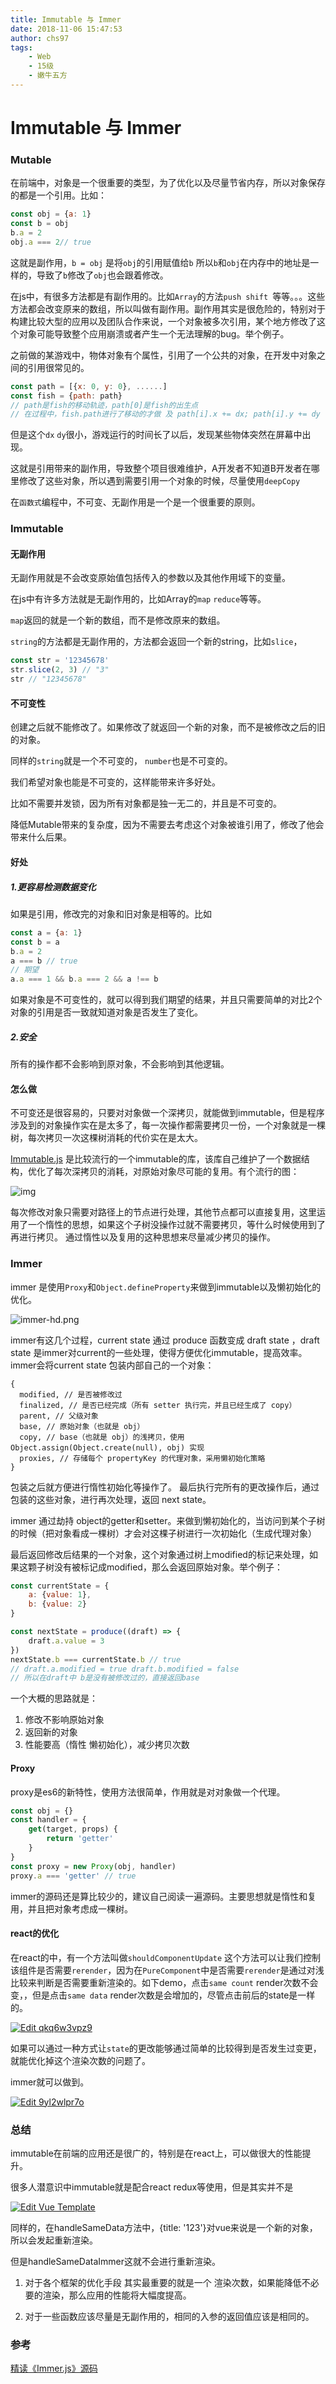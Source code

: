 ```yaml
---
title: Immutable 与 Immer
date: 2018-11-06 15:47:53
author: chs97
tags:
	- Web
	- 15级
	- 嫩牛五方
---
```

# Immutable 与 Immer

### Mutable

在前端中，对象是一个很重要的类型，为了优化以及尽量节省内存，所以对象保存的都是一个引用。比如：

```javascript
const obj = {a: 1}
const b = obj
b.a = 2
obj.a === 2// true
```

这就是副作用，`b = obj`  是将`obj`的引用赋值给`b` 所以`b`和`obj`在内存中的地址是一样的，导致了`b`修改了`obj`也会跟着修改。

在js中，有很多方法都是有副作用的。比如`Array`的方法`push shift `等等。。。这些方法都会改变原来的数组，所以叫做有副作用。副作用其实是很危险的，特别对于构建比较大型的应用以及团队合作来说，一个对象被多次引用，某个地方修改了这个对象可能导致整个应用崩溃或者产生一个无法理解的bug。举个例子。

之前做的某游戏中，物体对象有个属性，引用了一个公共的对象，在开发中对象之间的引用很常见的。

```javascript
const path = [{x: 0, y: 0}, ......]
const fish = {path: path}
// path是fish的移动轨迹，path[0]是fish的出生点
// 在过程中，fish.path进行了移动的才做 及 path[i].x += dx; path[i].y += dy
```

但是这个`dx` `dy`很小，游戏运行的时间长了以后，发现某些物体突然在屏幕中出现。

这就是引用带来的副作用，导致整个项目很难维护，A开发者不知道B开发者在哪里修改了这些对象，所以遇到需要引用一个对象的时候，尽量使用`deepCopy`

在`函数式`编程中，不可变、无副作用是一个是一个很重要的原则。

### Immutable

#### 无副作用

无副作用就是不会改变原始值包括传入的参数以及其他作用域下的变量。

在js中有许多方法就是无副作用的，比如Array的`map` `reduce`等等。

`map`返回的就是一个新的数组，而不是修改原来的数组。

`string`的方法都是无副作用的，方法都会返回一个新的string，比如`slice`，

```javascript
const str = '12345678'
str.slice(2, 3) // "3"
str // "12345678"
```

#### 不可变性

创建之后就不能修改了。如果修改了就返回一个新的对象，而不是被修改之后的旧的对象。

同样的`string`就是一个不可变的， `number`也是不可变的。

我们希望对象也能是不可变的，这样能带来许多好处。

比如不需要并发锁，因为所有对象都是独一无二的，并且是不可变的。

降低Mutable带来的复杂度，因为不需要去考虑这个对象被谁引用了，修改了他会带来什么后果。

#### 好处

##### 1.更容易检测数据变化

如果是引用，修改完的对象和旧对象是相等的。比如

```javascript
const a = {a: 1}
const b = a
b.a = 2
a === b // true
// 期望
a.a === 1 && b.a === 2 && a !== b
```

如果对象是不可变性的，就可以得到我们期望的结果，并且只需要简单的对比2个对象的引用是否一致就知道对象是否发生了变化。

##### 2.安全

所有的操作都不会影响到原对象，不会影响到其他逻辑。

#### 怎么做

不可变还是很容易的，只要对对象做一个深拷贝，就能做到immutable，但是程序涉及到的对象操作实在是太多了，每一次操作都需要拷贝一份，一个对象就是一棵树，每次拷贝一次这棵树消耗的代价实在是太大。

[Immutable.js](https://facebook.github.io/immutable-js/) 是比较流行的一个immutable的库，该库自己维护了一个数据结构，优化了每次深拷贝的消耗，对原始对象尽可能的复用。有个流行的图：

![img](https://zhenhua-lee.github.io/img/immutable/change.gif)

每次修改对象只需要对路径上的节点进行处理，其他节点都可以直接复用，这里运用了一个惰性的思想，如果这个子树没操作过就不需要拷贝，等什么时候使用到了再进行拷贝。
通过惰性以及复用的这种思想来尽量减少拷贝的操作。


### Immer
immer 是使用`Proxy`和`Object.defineProperty`来做到immutable以及懒初始化的优化。

![immer-hd.png](https://github.com/mweststrate/immer/raw/master/images/hd/immer.png)

immer有这几个过程，current state 通过 produce 函数变成 draft state ，draft state 是immer对current的一些处理，使得方便优化immutable，提高效率。immer会将current state 包装内部自己的一个对象：

```text
{
  modified, // 是否被修改过
  finalized, // 是否已经完成（所有 setter 执行完，并且已经生成了 copy）
  parent, // 父级对象
  base, // 原始对象（也就是 obj）
  copy, // base（也就是 obj）的浅拷贝，使用 Object.assign(Object.create(null), obj) 实现
  proxies, // 存储每个 propertyKey 的代理对象，采用懒初始化策略
}
```

包装之后就方便进行惰性初始化等操作了。 最后执行完所有的更改操作后，通过包装的这些对象，进行再次处理，返回 next state。

immer 通过劫持 object的getter和setter。来做到懒初始化的，当访问到某个子树的时候（把对象看成一棵树）才会对这棵子树进行一次初始化（生成代理对象）

最后返回修改后结果的一个对象，这个对象通过树上modified的标记来处理，如果这颗子树没有被标记成modified，那么会返回原始对象。举个例子：

```javascript
const currentState = {
    a: {value: 1},
    b: {value: 2}
}
```

```javascript
const nextState = produce((draft) => {
    draft.a.value = 3
})
nextState.b === currentState.b // true
// draft.a.modified = true draft.b.modified = false
// 所以在draft中 b是没有被修改过的，直接返回base
```

一个大概的思路就是：

1. 修改不影响原始对象
2. 返回新的对象
3. 性能要高（惰性 懒初始化），减少拷贝次数

#### Proxy

proxy是es6的新特性，使用方法很简单，作用就是对对象做一个代理。

```javascript
const obj = {}
const handler = {
    get(target, props) {
        return 'getter'
    }
}
const proxy = new Proxy(obj, handler)
proxy.a === 'getter' // true
```

immer的源码还是算比较少的，建议自己阅读一遍源码。主要思想就是惰性和复用，并且把对象考虑成一棵树。

#### react的优化

在react的中，有一个方法叫做`shouldComponentUpdate` 这个方法可以让我们控制该组件是否需要`rerender`，因为在`PureComponent`中是否需要`rerender`是通过对浅比较来判断是否需要重新渲染的。如下demo，点击`same count` render次数不会变，，但是点击`same data` render次数是会增加的，尽管点击前后的state是一样的。

[![Edit qkq6w3vpz9](https://codesandbox.io/static/img/play-codesandbox.svg)](https://codesandbox.io/s/qkq6w3vpz9)

如果可以通过一种方式让`state`的更改能够通过简单的比较得到是否发生过变更，就能优化掉这个渲染次数的问题了。

immer就可以做到。

[![Edit 9yl2wlpr7o](https://codesandbox.io/static/img/play-codesandbox.svg)](https://codesandbox.io/s/9yl2wlpr7o)

### 总结

immutable在前端的应用还是很广的，特别是在react上，可以做很大的性能提升。

很多人潜意识中immutable就是配合react redux等使用，但是其实并不是

[![Edit Vue Template](https://codesandbox.io/static/img/play-codesandbox.svg)](https://codesandbox.io/s/r0z448jxm4)

同样的，在handleSameData方法中，{title: '123'}对vue来说是一个新的对象，所以会发起重新渲染。

但是handleSameDataImmer这就不会进行重新渲染。

1. 对于各个框架的优化手段 其实最重要的就是一个 渲染次数，如果能降低不必要的渲染，那么应用的性能将大幅度提高。

2. 对于一些函数应该尽量是无副作用的，相同的入参的返回值应该是相同的。

### 参考

[精读《Immer.js》源码](https://zhuanlan.zhihu.com/p/34691516)

